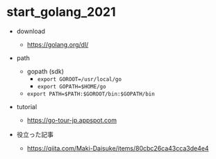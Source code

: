 # start_golang_2021

- download
  - https://golang.org/dl/
- path
  - gopath (sdk) 
    - `export GOROOT=/usr/local/go`
    - `export GOPATH=$HOME/go`
  - `export PATH=$PATH:$GOROOT/bin:$GOPATH/bin`


- tutorial
  - https://go-tour-jp.appspot.com
- 役立った記事
    - https://qiita.com/Maki-Daisuke/items/80cbc26ca43cca3de4e4